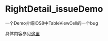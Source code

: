 # RightDetail_issueDemo
一个Demo介绍iOS8中TableViewCell的一个bug

具体内容参见[这里](http://note.altair21.org/2016/01/16/%E7%94%A8%E4%B8%89%E7%A7%8D%E6%96%B9%E6%B3%95%E8%A7%A3%E5%86%B3iOS8%E4%B8%ADTableViewCell%E7%9A%84RightDetail%E4%B8%8D%E6%98%BE%E7%A4%BA%E5%86%85%E5%AE%B9%E7%9A%84%E9%97%AE%E9%A2%98/)
